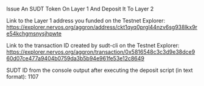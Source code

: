 Issue An SUDT Token On Layer 1 And Deposit It To Layer 2

	
Link to the Layer 1 address you funded on the Testnet Explorer:   https://explorer.nervos.org/aggron/address/ckt1qyq0prgl44nzv6sg938lkx9re54kchgmsnysjhpwte
	
	
Link to the transaction ID created by sudt-cli on the Testnet Explorer:     	https://explorer.nervos.org/aggron/transaction/0x5816548c3c3d9e38dce960d07ce477a9404b0759da3b5b94e961fe53e12c8649
	
	
SUDT ID from the console output after executing the deposit script (in text format):      1107







